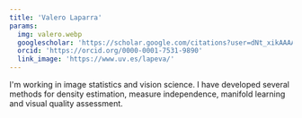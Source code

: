 ```yaml
---
title: 'Valero Laparra'
params:
  img: valero.webp
  googlescholar: 'https://scholar.google.com/citations?user=dNt_xikAAAAJ&hl=ca'
  orcid: 'https://orcid.org/0000-0001-7531-9890'
  link_image: 'https://www.uv.es/lapeva/'
---
```


I'm working in image statistics and vision science. I have developed several methods for density estimation, measure independence, manifold learning and visual quality assessment.
